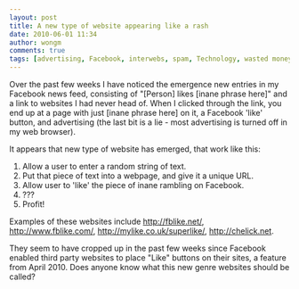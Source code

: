 ```yaml
---
layout: post
title: A new type of website appearing like a rash
date: 2010-06-01 11:34
author: wongm
comments: true
tags: [advertising, Facebook, interwebs, spam, Technology, wasted money]
---
```

Over the past few weeks I have noticed the emergence new entries in my Facebook news feed, consisting of "[Person] likes [inane phrase here]" and a link to websites I had never head of. When I clicked through the link, you end up at a page with just [inane phrase here] on it, a Facebook 'like' button, and advertising (the last bit is a lie - most advertising is turned off in my web browser).

It appears that new type of website has emerged, that work like this:
1. Allow a user to enter a random string of text.
2. Put that piece of text into a webpage, and give it a unique URL.
3. Allow user to 'like' the piece of inane rambling on Facebook.
4. ???
5. Profit!

Examples of these websites include http://fblike.net/, http://www.fblike.com/, http://mylike.co.uk/superlike/, http://chelick.net.

They seem to have cropped up in the past few weeks since Facebook enabled third party websites to place "Like" buttons on their sites, a feature from April 2010. Does anyone know what this new genre websites should be called?
